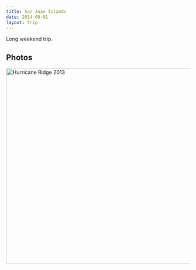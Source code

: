 ```yaml
---
title: San Juan Islands
date: 2014-08-01
layout: trip
---
```


Long weekend trip. 

## Photos

<a data-flickr-embed="true"  href="https://www.flickr.com/photos/149922637@N08/albums/72157685881924045" title="Hurricane Ridge 2013"><img src="https://farm5.staticflickr.com/4232/35597487901_ceb7e35e9d_c.jpg" width="800" height="534" alt="Hurricane Ridge 2013"></a><script async src="//embedr.flickr.com/assets/client-code.js" charset="utf-8"></script>
